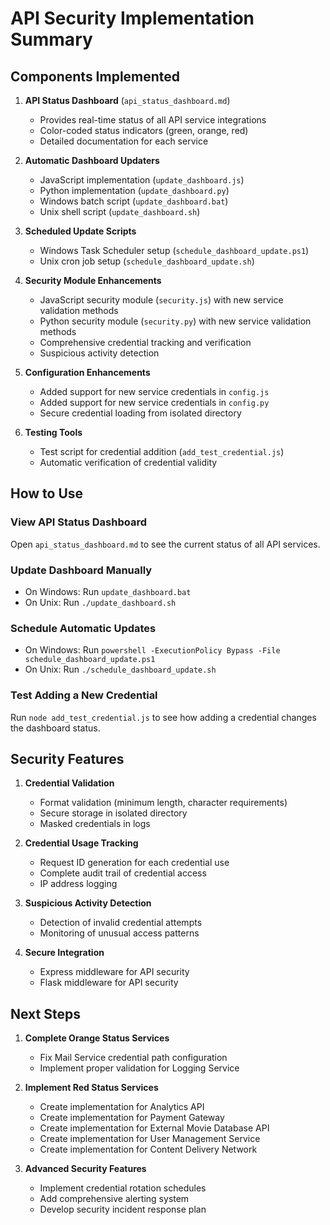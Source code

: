 # API Security Implementation Summary

## Components Implemented

1. **API Status Dashboard** (`api_status_dashboard.md`)
   - Provides real-time status of all API service integrations
   - Color-coded status indicators (green, orange, red)
   - Detailed documentation for each service

2. **Automatic Dashboard Updaters**
   - JavaScript implementation (`update_dashboard.js`)
   - Python implementation (`update_dashboard.py`)
   - Windows batch script (`update_dashboard.bat`)
   - Unix shell script (`update_dashboard.sh`)

3. **Scheduled Update Scripts**
   - Windows Task Scheduler setup (`schedule_dashboard_update.ps1`)
   - Unix cron job setup (`schedule_dashboard_update.sh`)

4. **Security Module Enhancements**
   - JavaScript security module (`security.js`) with new service validation methods
   - Python security module (`security.py`) with new service validation methods
   - Comprehensive credential tracking and verification
   - Suspicious activity detection

5. **Configuration Enhancements**
   - Added support for new service credentials in `config.js`
   - Added support for new service credentials in `config.py`
   - Secure credential loading from isolated directory

6. **Testing Tools**
   - Test script for credential addition (`add_test_credential.js`)
   - Automatic verification of credential validity

## How to Use

### View API Status Dashboard
Open `api_status_dashboard.md` to see the current status of all API services.

### Update Dashboard Manually
- On Windows: Run `update_dashboard.bat`
- On Unix: Run `./update_dashboard.sh`

### Schedule Automatic Updates
- On Windows: Run `powershell -ExecutionPolicy Bypass -File schedule_dashboard_update.ps1`
- On Unix: Run `./schedule_dashboard_update.sh`

### Test Adding a New Credential
Run `node add_test_credential.js` to see how adding a credential changes the dashboard status.

## Security Features

1. **Credential Validation**
   - Format validation (minimum length, character requirements)
   - Secure storage in isolated directory
   - Masked credentials in logs

2. **Credential Usage Tracking**
   - Request ID generation for each credential use
   - Complete audit trail of credential access
   - IP address logging

3. **Suspicious Activity Detection**
   - Detection of invalid credential attempts
   - Monitoring of unusual access patterns

4. **Secure Integration**
   - Express middleware for API security
   - Flask middleware for API security

## Next Steps

1. **Complete Orange Status Services**
   - Fix Mail Service credential path configuration
   - Implement proper validation for Logging Service

2. **Implement Red Status Services**
   - Create implementation for Analytics API
   - Create implementation for Payment Gateway
   - Create implementation for External Movie Database API
   - Create implementation for User Management Service
   - Create implementation for Content Delivery Network

3. **Advanced Security Features**
   - Implement credential rotation schedules
   - Add comprehensive alerting system
   - Develop security incident response plan 